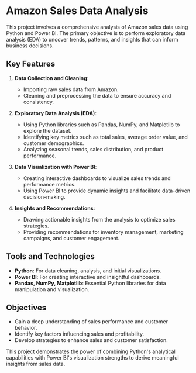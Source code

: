 # Amazon Sales Data Analysis

This project involves a comprehensive analysis of Amazon sales data using Python and Power BI. The primary objective is to perform exploratory data analysis (EDA) to uncover trends, patterns, and insights that can inform business decisions.

## Key Features

1. **Data Collection and Cleaning**:
   - Importing raw sales data from Amazon.
   - Cleaning and preprocessing the data to ensure accuracy and consistency.

2. **Exploratory Data Analysis (EDA)**:
   - Using Python libraries such as Pandas, NumPy, and Matplotlib to explore the dataset.
   - Identifying key metrics such as total sales, average order value, and customer demographics.
   - Analyzing seasonal trends, sales distribution, and product performance.

3. **Data Visualization with Power BI**:
   - Creating interactive dashboards to visualize sales trends and performance metrics.
   - Using Power BI to provide dynamic insights and facilitate data-driven decision-making.

4. **Insights and Recommendations**:
   - Drawing actionable insights from the analysis to optimize sales strategies.
   - Providing recommendations for inventory management, marketing campaigns, and customer engagement.

## Tools and Technologies

- **Python**: For data cleaning, analysis, and initial visualizations.
- **Power BI**: For creating interactive and insightful dashboards.
- **Pandas, NumPy, Matplotlib**: Essential Python libraries for data manipulation and visualization.

## Objectives

- Gain a deep understanding of sales performance and customer behavior.
- Identify key factors influencing sales and profitability.
- Develop strategies to enhance sales and customer satisfaction.

This project demonstrates the power of combining Python's analytical capabilities with Power BI's visualization strengths to derive meaningful insights from sales data.

